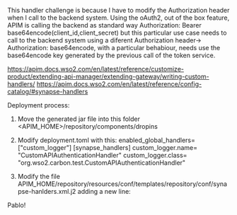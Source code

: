 This handler challenge is because I have to modify the Authorization header when I call to the backend system. Using the oAuth2, out of the box feature, APIM is calling the backend as standard way Authorization: Bearer base64encode(client_id,client_secret)
but this particular use case needs to call to the backend system using a diferent Authorization header-> Authorization: base64encode, with a particular behabiour, needs use the base64encode key generated by the previous call of the token service.



https://apim.docs.wso2.com/en/latest/reference/customize-product/extending-api-manager/extending-gateway/writing-custom-handlers/
https://apim.docs.wso2.com/en/latest/reference/config-catalog/#synapse-handlers

Deployment process:

1) Move the generated jar file into this folder <APIM_HOME>/repository/components/dropins
2) Modify deployment.toml with this:
   enabled_global_handlers= ["custom_logger"]
  [synapse_handlers]
  custom_logger.name= "CustomAPIAuthenticationHandler"
  custom_logger.class= "org.wso2.carbon.test.CustomAPIAuthenticationHandler"

3) Modify the file APIM_HOME/repository/resources/conf/templates/repository/conf/synapse-hanlders.xml.j2 adding a new line:
    <handler name="external_call_logger_CUSTOM_HANDLER" class="org.wso2.carbon.test.CustomAPIAuthenticationHandler"/>


Pablo!

